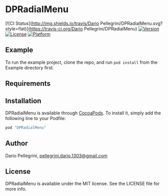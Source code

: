 # DPRadialMenu

[![CI Status](http://img.shields.io/travis/Dario Pellegrini/DPRadialMenu.svg?style=flat)](https://travis-ci.org/Dario Pellegrini/DPRadialMenu)
[![Version](https://img.shields.io/cocoapods/v/DPRadialMenu.svg?style=flat)](http://cocoapods.org/pods/DPRadialMenu)
[![License](https://img.shields.io/cocoapods/l/DPRadialMenu.svg?style=flat)](http://cocoapods.org/pods/DPRadialMenu)
[![Platform](https://img.shields.io/cocoapods/p/DPRadialMenu.svg?style=flat)](http://cocoapods.org/pods/DPRadialMenu)

## Example

To run the example project, clone the repo, and run `pod install` from the Example directory first.

## Requirements

## Installation

DPRadialMenu is available through [CocoaPods](http://cocoapods.org). To install
it, simply add the following line to your Podfile:

```ruby
pod "DPRadialMenu"
```

## Author

Dario Pellegrini, pellegrini.dario.1303@gmail.com

## License

DPRadialMenu is available under the MIT license. See the LICENSE file for more info.
